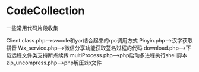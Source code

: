 # CodeCollection
一些常用代码片段收集

Client.class.php-->swoole和yar结合起来的rpc调用方式
Pinyin.php-->汉字获取拼音
Wx_service.php-->微信分享功能获取签名过程的代码
download.php-->下载远程文件类支持断点续传
multiProcess.php-->php启动多进程执行shell脚本
zip_uncompress.php-->php解压zip文件
